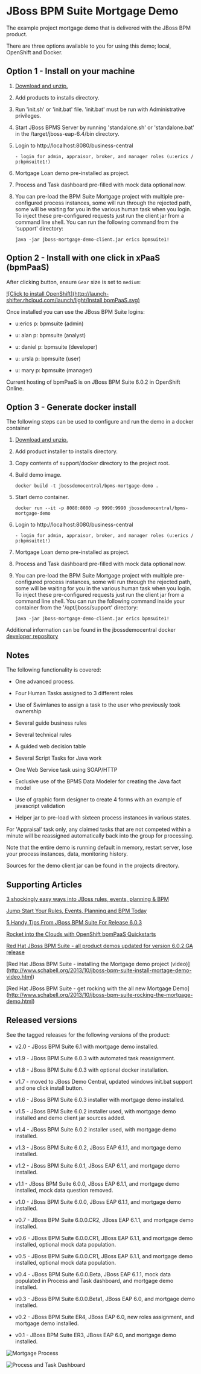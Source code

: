 JBoss BPM Suite Mortgage Demo 
=============================
The example project mortgage demo that is delivered with the JBoss BPM product.

There are three options available to you for using this demo; local, OpenShift and Docker.


Option 1 - Install on your machine
----------------------------------
1. [Download and unzip.](https://github.com/jbossdemocentral/bpms-mortgage-demo/archive/master.zip)

2. Add products to installs directory.

3. Run 'init.sh' or 'init.bat' file. 'init.bat' must be run with Administrative privileges. 

4. Start JBoss BPMS Server by running 'standalone.sh' or 'standalone.bat' in the <path-to-project>/target/jboss-eap-6.4/bin directory.

5. Login to http://localhost:8080/business-central  

    ```
    - login for admin, appraisor, broker, and manager roles (u:erics / p:bpmsuite1!)
    ```

6. Mortgage Loan demo pre-installed as project.

7. Process and Task dashboard pre-filled with mock data optional now. 

8. You can pre-load the BPM Suite Mortgage project with multiple pre-configured process instances, some will run through the
rejected path, some will be waiting for you in the various human task when you login. To inject these pre-configured
requests just run the client jar from a command line shell. You can run the following command from the 'support' directory:

    ```
   java -jar jboss-mortgage-demo-client.jar erics bpmsuite1!
    ```


Option 2 - Install with one click in xPaaS (bpmPaaS)
----------------------------------------------------
After clicking button, ensure `Gear` size is set to `medium`:

[![Click to install OpenShift](http://launch-shifter.rhcloud.com/launch/light/Install bpmPaaS.svg)](https://openshift.redhat.com/app/console/application_type/custom?&cartridges[]=https://raw.githubusercontent.com/jbossdemocentral/cartridge-bpmPaaS-mortgage-demo/master/metadata/manifest.yml&name=bpmpaasmortgage&gear_profile=medium&initial_git_url=)

Once installed you can use the JBoss BPM Suite logins: 

   * u:erics   p: bpmsuite  (admin)

   * u: alan   p: bpmsuite  (analyst)

   * u: daniel p: bpmsuite (developer)

   * u: ursla  p: bpmsuite (user)

   * u: mary   p: bpmsuite (manager)

Current hosting of bpmPaaS is on JBoss BPM Suite 6.0.2 in OpenShift Online.


Option 3 - Generate docker install
----------------------------------
The following steps can be used to configure and run the demo in a docker container

1. [Download and unzip.](https://github.com/jbossdemocentral/bpms-mortgage-demo/archive/master.zip)

2. Add product installer to installs directory.

3. Copy contents of support/docker directory to the project root.

4. Build demo image.

	```
	docker build -t jbossdemocentral/bpms-mortgage-demo .
	```
5. Start demo container.

	```
	docker run --it -p 8080:8080 -p 9990:9990 jbossdemocentral/bpms-mortgage-demo
	```
6. Login to http://localhost:8080/business-central  

    ```
    - login for admin, appraisor, broker, and manager roles (u:erics / p:bpmsuite1!)
    ```

7. Mortgage Loan demo pre-installed as project.

8. Process and Task dashboard pre-filled with mock data optional now. 

9. You can pre-load the BPM Suite Mortgage project with multiple pre-configured process instances, some will run through the
rejected path, some will be waiting for you in the various human task when you login. To inject these pre-configured
requests just run the client jar from a command line shell. You can run the following command inside your container from the '/opt/jboss/support' directory:

    ```
   java -jar jboss-mortgage-demo-client.jar erics bpmsuite1!
    ```

Additional information can be found in the jbossdemocentral docker [developer repository](https://github.com/jbossdemocentral/docker-developer)


Notes
-----
The following functionality is covered:

- One advanced process.

- Four Human Tasks assigned to 3 different roles

- Use of Swimlanes to assign a task to the user who previously took ownership

- Several guide business rules

- Several technical rules

- A guided web decision table

- Several Script Tasks for Java work

- One Web Service task using SOAP/HTTP

- Exclusive use of the BPMS Data Modeler for creating the Java fact model

- Use of graphic form designer to create 4 forms with an example of javascript validation

- Helper jar to pre-load with sixteen process instances in various states.

For 'Appraisal' task only, any claimed tasks that are not competed within a minute will be reassigned automatically back into the group for processing.

Note that the entire demo is running default in memory, restart server, lose your process instances, data, monitoring history.

Sources for the demo client jar can be found in the projects directory.


Supporting Articles
-------------------
[3 shockingly easy ways into JBoss rules, events, planning & BPM](http://www.schabell.org/2015/01/3-shockingly-easy-ways-into-jboss-brms-bpmsuite.html)

[Jump Start Your Rules, Events, Planning and BPM Today](http://www.schabell.org/2014/12/jump-start-rules-events-planning-bpm-today.html)

[5 Handy Tips From JBoss BPM Suite For Release 6.0.3](http://www.schabell.org/2014/10/5-handy-tips-from-jboss-bpmsuite-release-603.html)

[Rocket into the Clouds with OpenShift bpmPaaS Quickstarts](http://www.schabell.org/2014/10/red-hat-openshift-bpmpaas-automated-demo-projects-updated.html)

[Red Hat JBoss BPM Suite - all product demos updated for version 6.0.2.GA release](http://www.schabell.org/2014/07/redhat-jboss-bpmsuite-product-demos-6.0.2-updated.html)

[Red Hat JBoss BPM Suite - installing the Mortgage demo project (video)] (http://www.schabell.org/2013/10/jboss-bpm-suite-install-mortage-demo-video.html)

[Red Hat JBoss BPM Suite - get rocking with the all new Mortgage Demo] (http://www.schabell.org/2013/10/jboss-bpm-suite-rocking-the-mortgage-demo.html)


Released versions
-----------------
See the tagged releases for the following versions of the product:

- v2.0 - JBoss BPM Suite 6.1 with mortgage demo installed.

- v1.9 - JBoss BPM Suite 6.0.3 with automated task reassignment.

- v1.8 - JBoss BPM Suite 6.0.3 with optional docker installation.

- v1.7 - moved to JBoss Demo Central, updated windows init.bat support and one click install button.
 
- v1.6 - JBoss BPM Suite 6.0.3 installer with mortgage demo installed.

- v1.5 - JBoss BPM Suite 6.0.2 installer used, with mortgage demo installed and demo client jar sources added.

- v1.4 - JBoss BPM Suite 6.0.2 installer used, with mortgage demo installed.

- v1.3 - JBoss BPM Suite 6.0.2, JBoss EAP 6.1.1, and mortgage demo installed.

- v1.2 - JBoss BPM Suite 6.0.1, JBoss EAP 6.1.1, and mortgage demo installed.

- v1.1 - JBoss BPM Suite 6.0.0, JBoss EAP 6.1.1, and mortgage demo installed, mock data question removed.

- v1.0 - JBoss BPM Suite 6.0.0, JBoss EAP 6.1.1, and mortgage demo installed.

- v0.7 - JBoss BPM Suite 6.0.0.CR2, JBoss EAP 6.1.1, and mortgage demo installed.

- v0.6 - JBoss BPM Suite 6.0.0.CR1, JBoss EAP 6.1.1, and mortgage demo installed, optional mock data population.

- v0.5 - JBoss BPM Suite 6.0.0.CR1, JBoss EAP 6.1.1, and mortgage demo installed, optional mock data population.

- v0.4 - JBoss BPM Suite 6.0.0.Beta, JBoss EAP 6.1.1, mock data populated in Process and Task dashboard, and mortgage demo installed.

- v0.3 - JBoss BPM Suite 6.0.0.Beta1, JBoss EAP 6.0, and mortgage demo installed.

- v0.2 - JBoss BPM Suite ER4, JBoss EAP 6.0, new roles assignment, and mortgage demo installed.

- v0.1 - JBoss BPM Suite ER3, JBoss EAP 6.0, and mortgage demo installed.


![Mortgage Process](https://raw.githubusercontent.com/jbossdemocentral/bpms-mortgage-demo/6.1/docs/demo-images/mortgage-process.png)

![Process and Task Dashboard](https://raw.githubusercontent.com/jbossdemocentral/bpms-mortgage-demo/6.1/docs/demo-images/mock-bpm-data.png)

